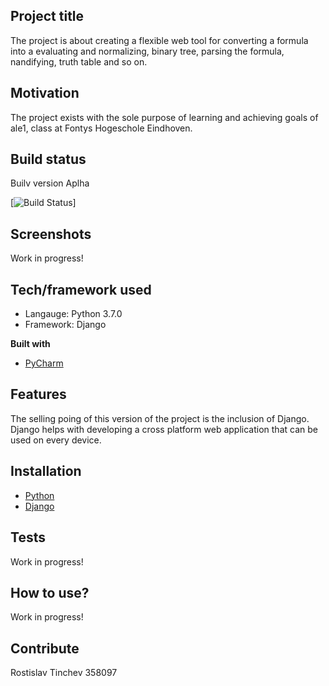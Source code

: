 ## Project title
The project is about creating a flexible web tool for converting a formula into a evaluating and normalizing, binary tree, parsing the formula, nandifying, truth table and so on. 

## Motivation
The project exists with the sole purpose of learning and achieving goals of ale1, class at Fontys Hogeschole Eindhoven.

## Build status
Builv version Aplha

[![Build Status](https://travis-ci.org/akashnimare/foco.svg?branch=master)]


## Screenshots
Work in progress!

## Tech/framework used
- Langauge: Python 3.7.0
- Framework: Django

<b>Built with</b>
- [PyCharm](https://www.jetbrains.com/pycharm/)

## Features
The selling poing of this version of the project is the inclusion of Django. Django helps with developing a cross platform web application that can be used on every device.

## Installation
- [Python](https://www.python.org/downloads/release/python-370/)
- [Django](https://docs.djangoproject.com/en/2.1/topics/install/)

## Tests
Work in progress!

## How to use?
Work in progress!

## Contribute
Rostislav Tinchev 358097